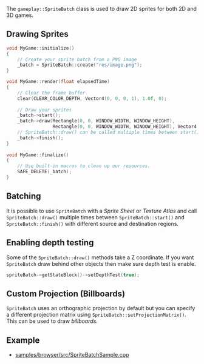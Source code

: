 The `gameplay::SpriteBatch` class is used to draw 2D sprites for both 2D and 3D games.

## Drawing Sprites

```c++
void MyGame::initialize()
{
    // Create your sprite batch from a PNG image
    _batch = SpriteBatch::create("res/image.png");
}

void MyGame::render(float elapsedTime)
{
    // Clear the frame buffer
    clear(CLEAR_COLOR_DEPTH, Vector4(0, 0, 0, 1), 1.0f, 0);
 
    // Draw your sprites
    _batch->start();
    _batch->draw(Rectangle(0, 0, WINDOW_WIDTH, WINDOW_HEIGHT), 
                 Rectangle(0, 0, WINDOW_WIDTH, WINDOW_HEIGHT), Vector4::one());
    // SpriteBatch::draw() can be called multiple times between start() and finish()
    _batch->finish();
}
 
void MyGame::finalize()
{
    // Use built-in macros to clean up our resources.
    SAFE_DELETE(_batch);
}
```

## Batching

It is possible to use `SpriteBatch` with a _Sprite Sheet_ or _Texture Atlas_ and call `SpriteBatch::draw()` multiple times between `SpriteBatch::start()` and `SpriteBatch::finish()` with different source and destination regions.

## Enabling depth testing

Some of the `SpriteBatch::draw()` methods take a Z coordinate. If you want `SpriteBatch` draw behind other objects then make sure depth test is enable.

```c++
spriteBatch->getStateBlock()->setDepthTest(true);
```

## Custom Projection (Billboards)

`SpriteBatch` uses an orthographic projection by default but you can specify a different projection matrix using `SpriteBatch::setProjectionMatrix()`. This can be used to draw _billboards_.

## Example

- [samples/browser/src/SpriteBatchSample.cpp](https://github.com/gameplay3d/GamePlay/blob/master/samples/browser/src/SpriteBatchSample.cpp)
